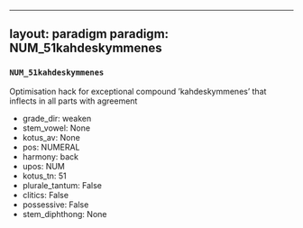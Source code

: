 
---
layout: paradigm
paradigm: NUM_51kahdeskymmenes
---
### ` NUM_51kahdeskymmenes `

Optimisation hack for exceptional compound ’kahdeskymmenes’ that inflects in all parts with agreement
* grade_dir: weaken
* stem_vowel: None
* kotus_av: None
* pos: NUMERAL
* harmony: back
* upos: NUM
* kotus_tn: 51
* plurale_tantum: False
* clitics: False
* possessive: False
* stem_diphthong: None
